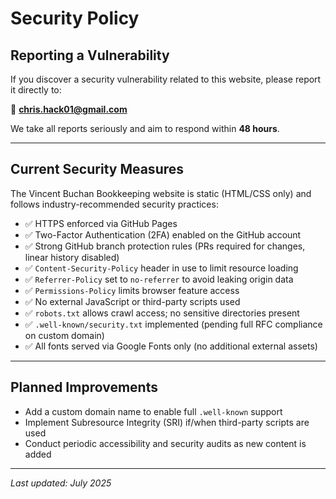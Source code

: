 # Security Policy

## Reporting a Vulnerability

If you discover a security vulnerability related to this website, please report it directly to:

📧 **chris.hack01@gmail.com**

We take all reports seriously and aim to respond within **48 hours**.

---

## Current Security Measures

The Vincent Buchan Bookkeeping website is static (HTML/CSS only) and follows industry-recommended security practices:

- ✅ HTTPS enforced via GitHub Pages
- ✅ Two-Factor Authentication (2FA) enabled on the GitHub account
- ✅ Strong GitHub branch protection rules (PRs required for changes, linear history disabled)
- ✅ `Content-Security-Policy` header in use to limit resource loading
- ✅ `Referrer-Policy` set to `no-referrer` to avoid leaking origin data
- ✅ `Permissions-Policy` limits browser feature access
- ✅ No external JavaScript or third-party scripts used
- ✅ `robots.txt` allows crawl access; no sensitive directories present
- ✅ `.well-known/security.txt` implemented (pending full RFC compliance on custom domain)
- ✅ All fonts served via Google Fonts only (no additional external assets)

---

## Planned Improvements

- Add a custom domain name to enable full `.well-known` support
- Implement Subresource Integrity (SRI) if/when third-party scripts are used
- Conduct periodic accessibility and security audits as new content is added

---

_Last updated: July 2025_
